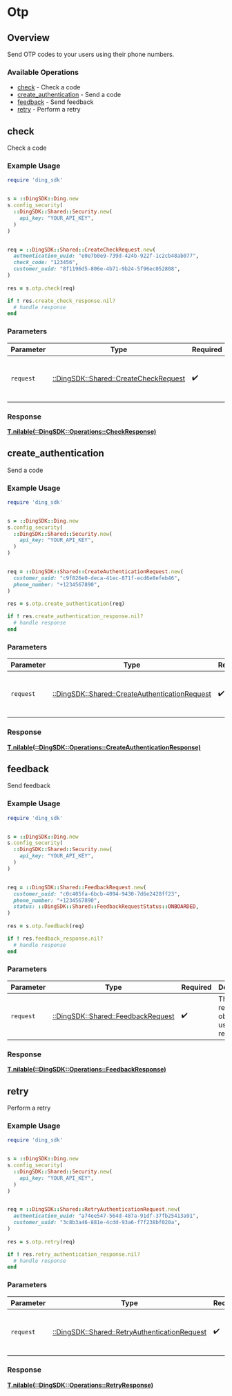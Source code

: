 # Otp

## Overview

Send OTP codes to your users using their phone numbers.

### Available Operations

* [check](#check) - Check a code
* [create_authentication](#create_authentication) - Send a code
* [feedback](#feedback) - Send feedback
* [retry](#retry) - Perform a retry

## check

Check a code

### Example Usage

```ruby
require 'ding_sdk'


s = ::DingSDK::Ding.new
s.config_security(
  ::DingSDK::Shared::Security.new(
    api_key: "YOUR_API_KEY",
  )
)


req = ::DingSDK::Shared::CreateCheckRequest.new(
  authentication_uuid: "e0e7b0e9-739d-424b-922f-1c2cb48ab077",
  check_code: "123456",
  customer_uuid: "8f1196d5-806e-4b71-9b24-5f96ec052808",
)
    
res = s.otp.check(req)

if ! res.create_check_response.nil?
  # handle response
end

```

### Parameters

| Parameter                                                                          | Type                                                                               | Required                                                                           | Description                                                                        |
| ---------------------------------------------------------------------------------- | ---------------------------------------------------------------------------------- | ---------------------------------------------------------------------------------- | ---------------------------------------------------------------------------------- |
| `request`                                                                          | [::DingSDK::Shared::CreateCheckRequest](../../models/shared/createcheckrequest.md) | :heavy_check_mark:                                                                 | The request object to use for the request.                                         |

### Response

**[T.nilable(::DingSDK::Operations::CheckResponse)](../../models/operations/checkresponse.md)**




## create_authentication

Send a code

### Example Usage

```ruby
require 'ding_sdk'


s = ::DingSDK::Ding.new
s.config_security(
  ::DingSDK::Shared::Security.new(
    api_key: "YOUR_API_KEY",
  )
)


req = ::DingSDK::Shared::CreateAuthenticationRequest.new(
  customer_uuid: "c9f826e0-deca-41ec-871f-ecd6e8efeb46",
  phone_number: "+1234567890",
)
    
res = s.otp.create_authentication(req)

if ! res.create_authentication_response.nil?
  # handle response
end

```

### Parameters

| Parameter                                                                                            | Type                                                                                                 | Required                                                                                             | Description                                                                                          |
| ---------------------------------------------------------------------------------------------------- | ---------------------------------------------------------------------------------------------------- | ---------------------------------------------------------------------------------------------------- | ---------------------------------------------------------------------------------------------------- |
| `request`                                                                                            | [::DingSDK::Shared::CreateAuthenticationRequest](../../models/shared/createauthenticationrequest.md) | :heavy_check_mark:                                                                                   | The request object to use for the request.                                                           |

### Response

**[T.nilable(::DingSDK::Operations::CreateAuthenticationResponse)](../../models/operations/createauthenticationresponse.md)**




## feedback

Send feedback

### Example Usage

```ruby
require 'ding_sdk'


s = ::DingSDK::Ding.new
s.config_security(
  ::DingSDK::Shared::Security.new(
    api_key: "YOUR_API_KEY",
  )
)


req = ::DingSDK::Shared::FeedbackRequest.new(
  customer_uuid: "c0c405fa-6bcb-4094-9430-7d6e2428ff23",
  phone_number: "+1234567890",
  status: ::DingSDK::Shared::FeedbackRequestStatus::ONBOARDED,
)
    
res = s.otp.feedback(req)

if ! res.feedback_response.nil?
  # handle response
end

```

### Parameters

| Parameter                                                                    | Type                                                                         | Required                                                                     | Description                                                                  |
| ---------------------------------------------------------------------------- | ---------------------------------------------------------------------------- | ---------------------------------------------------------------------------- | ---------------------------------------------------------------------------- |
| `request`                                                                    | [::DingSDK::Shared::FeedbackRequest](../../models/shared/feedbackrequest.md) | :heavy_check_mark:                                                           | The request object to use for the request.                                   |

### Response

**[T.nilable(::DingSDK::Operations::FeedbackResponse)](../../models/operations/feedbackresponse.md)**




## retry

Perform a retry

### Example Usage

```ruby
require 'ding_sdk'


s = ::DingSDK::Ding.new
s.config_security(
  ::DingSDK::Shared::Security.new(
    api_key: "YOUR_API_KEY",
  )
)


req = ::DingSDK::Shared::RetryAuthenticationRequest.new(
  authentication_uuid: "a74ee547-564d-487a-91df-37fb25413a91",
  customer_uuid: "3c8b3a46-881e-4cdd-93a6-f7f238bf020a",
)
    
res = s.otp.retry(req)

if ! res.retry_authentication_response.nil?
  # handle response
end

```

### Parameters

| Parameter                                                                                          | Type                                                                                               | Required                                                                                           | Description                                                                                        |
| -------------------------------------------------------------------------------------------------- | -------------------------------------------------------------------------------------------------- | -------------------------------------------------------------------------------------------------- | -------------------------------------------------------------------------------------------------- |
| `request`                                                                                          | [::DingSDK::Shared::RetryAuthenticationRequest](../../models/shared/retryauthenticationrequest.md) | :heavy_check_mark:                                                                                 | The request object to use for the request.                                                         |

### Response

**[T.nilable(::DingSDK::Operations::RetryResponse)](../../models/operations/retryresponse.md)**


